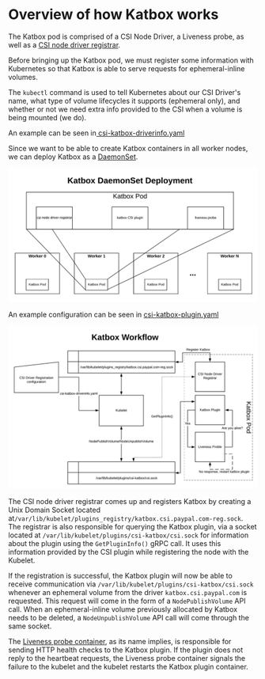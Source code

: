 # Overview of how Katbox works
The Katbox pod is comprised of a CSI Node Driver, a Liveness probe, as well as a [CSI node driver registrar](https://github.com/kubernetes-csi/node-driver-registrar/).

Before bringing up the Katbox pod, we must register some information with Kubernetes so that Katbox is able to serve requests for ephemeral-inline volumes.

The `kubectl` command is used to tell Kubernetes about our CSI Driver's name, what type of volume lifecycles it supports (ephemeral only), and whether or not we need extra info provided to the CSI when a volume is being mounted (we do).

An example can be seen in[ csi-katbox-driverinfo.yaml](../deploy/latest/katbox/csi-katbox-driverinfo.yaml)

Since we want to be able to create Katbox containers in all worker nodes, we can deploy Katbox as a [DaemonSet](https://kubernetes.io/docs/concepts/workloads/controllers/daemonset/).

![Katbox DaemonSet](images/katboxDaemonSet.png)


An example configuration can be seen in [csi-katbox-plugin.yaml](../deploy/latest/katbox/csi-katbox-plugin.yaml)

![Katbox DaemonSet](images/katboxDeploy.png)

The CSI node driver registrar  comes up and registers Katbox by creating a Unix Domain Socket located at`/var/lib/kubelet/plugins_registry/katbox.csi.paypal.com-reg.sock`. The registrar is also responsible for querying the Katbox plugin, via a socket located at  `/var/lib/kubelet/plugins/csi-katbox/csi.sock` for information about the plugin using the `GetPluginInfo()` gRPC call. It uses this information provided by the CSI plugin while registering the node with the Kubelet.

If the registration is successful, the Katbox plugin will now be able to receive communication via `/var/lib/kubelet/plugins/csi-katbox/csi.sock` whenever an ephemeral volume from the driver `katbox.csi.paypal.com` is requested. This request will come in the form of a `NodePublishVolume` API call. When an ephemeral-inline volume previously allocated by Katbox needs to be deleted, a `NodeUnpublishVolume` API call will come through the same socket.

The [Liveness probe container](https://github.com/kubernetes-csi/livenessprobe), as its name implies, is responsible for sending HTTP health checks to the Katbox plugin. If the plugin does not reply to the heartbeat requests, the Liveness probe container signals the failure to the kubelet and the kubelet restarts the Katbox plugin container.